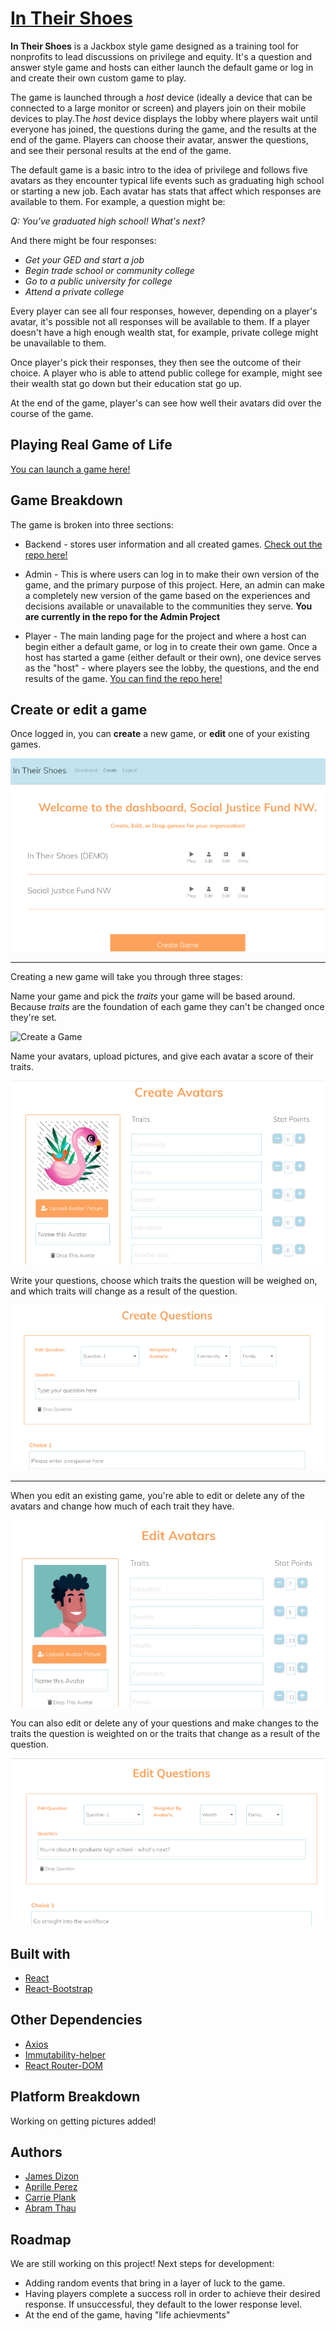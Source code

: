 
# [In Their Shoes](https://github.com/aprilleperez/realgameoflife_client)

**In Their Shoes** is a Jackbox style game designed as a training tool for nonprofits to lead discussions on privilege and equity. It's a question and answer style game and hosts can either launch the default game or log in and create their own custom game to play.

The game is launched through a *host* device (ideally a device that can be connected to a large monitor or screen) and players join on their mobile devices to play.The *host* device displays the lobby where players wait until everyone has joined, the questions during the game, and the results at the end of the game. Players can choose their avatar, answer the questions, and see their personal results at the end of the game. 

The default game is a basic intro to the idea of privilege and follows five avatars as they encounter typical life events such as graduating high school or starting a new job. Each avatar has stats that affect which responses are available to them. For example, a question might be: 

<i>Q: You've graduated high school! What's next?</i>

And there might be four responses: 

- <i>Get your GED and start a job</i>
- <i>Begin trade school or community college</i>
- <i>Go to a public university for college</i>
- <i>Attend a private college</i>

Every player can see all four responses, however, depending on a player's avatar, it's possible not all responses will be available to them. If a player doesn't have a high enough wealth stat, for example, private college might be unavailable to them. 

Once player's pick their responses, they then see the outcome of their choice. A player who is able to attend public college for example, might see their wealth stat go down but their education stat go up. 

At the end of the game, player's can see how well their avatars did over the course of the game. 

## Playing Real Game of Life
[You can launch a game here!](https://aprilleperez.github.io/realgameoflife_client/)

## Game Breakdown
The game is broken into three sections: 

* Backend - stores user information and all created games.  [Check out the repo here!](https://github.com/cplank/LifeAPI)

* Admin - This is where users can log in to make their own version of the game, and the primary purpose of this project. Here, an admin can make a completely new version of the game based on the experiences and decisions available or unavailable to the communities they serve. <b>You are currently in the repo for the Admin Project</b>

* Player - The main landing page for the project and where a host can begin either a default game, or log in to create their own game. Once a host has started a game (either default or their own), one device serves as the "host" - where players see the lobby, the questions, and the end results of the game. [You can find the repo here!](https://github.com/aprilleperez/realgameoflife_client)


## Create or edit a game

Once logged in, you can **create** a new game, or **edit** one of your existing games.

![dashboard](./public/images/dashboard.PNG)

---

Creating a new game will take you through three stages:

Name your game and pick the *traits* your game will be based around. Because *traits* are the foundation of each game they can't be changed once they're set.

![Create a Game](../public/images/traits.PNG)

Name your avatars, upload pictures, and give each avatar a score of their traits.

![Create Avatars](/public/images/createAvatars.PNG)

Write your questions, choose which traits the question will be weighed on, and which traits will change as a result of the question.

![Create Questions](/public/images/createQuestions.PNG)

---
When you edit an existing game, you're able to edit or delete any of the avatars and change how much of each trait they have.

![Edit Avatars Screen](/public/images/editAvatars.PNG)

You can also edit or delete any of your questions and make changes to the traits the question is weighted on or the traits that change as a result of the question.

![Edit Questions Screen](/public/images/editQuestions.PNG)

## Built with
- [React](https://reactjs.org/)
- [React-Bootstrap](https://react-bootstrap.github.io/)

## Other Dependencies 
- [Axios](https://www.npmjs.com/package/axios)
- [Immutability-helper](https://www.npmjs.com/package/immutability-helper)
- [React Router-DOM](https://www.npmjs.com/package/react-router-dom)

## Platform Breakdown
Working on getting pictures added!

## Authors
* [James Dizon](https://github.com/jamesssd)
* [Aprille Perez](https://github.com/aprilleperez)
* [Carrie Plank](https://github.com/cplank)
* [Abram Thau](https://github.com/Glacian22)

## Roadmap
We are still working on this project! Next steps for development: 

- Adding random events that bring in a layer of luck to the game. 
- Having players complete a success roll in order to achieve their desired response. If unsuccessful, they default to the lower response level. 
- At the end of the game, having "life achievments"
